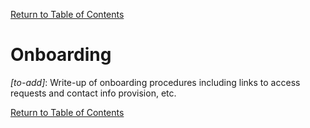 [Return to Table of Contents](readme.md#table-of-contents)

# Onboarding
*[to-add]*: Write-up of onboarding procedures including links to access requests and contact info provision, 
etc.

[Return to Table of Contents](readme.md#table-of-contents)